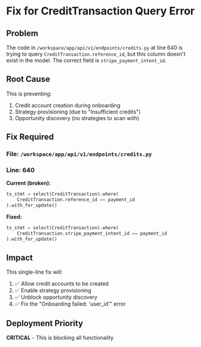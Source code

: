 # Fix for CreditTransaction Query Error

## Problem
The code in `/workspace/app/api/v1/endpoints/credits.py` at line 640 is trying to query `CreditTransaction.reference_id`, but this column doesn't exist in the model. The correct field is `stripe_payment_intent_id`.

## Root Cause
This is preventing:
1. Credit account creation during onboarding
2. Strategy provisioning (due to "Insufficient credits")
3. Opportunity discovery (no strategies to scan with)

## Fix Required

### File: `/workspace/app/api/v1/endpoints/credits.py`
### Line: 640

**Current (broken):**
```python
tx_stmt = select(CreditTransaction).where(
    CreditTransaction.reference_id == payment_id
).with_for_update()
```

**Fixed:**
```python
tx_stmt = select(CreditTransaction).where(
    CreditTransaction.stripe_payment_intent_id == payment_id
).with_for_update()
```

## Impact
This single-line fix will:
1. ✅ Allow credit accounts to be created
2. ✅ Enable strategy provisioning 
3. ✅ Unblock opportunity discovery
4. ✅ Fix the "Onboarding failed: 'user_id'" error

## Deployment Priority
**CRITICAL** - This is blocking all functionality